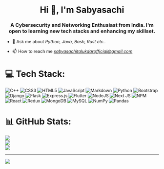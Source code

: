 <h1 align="center">Hi 👋, I'm Sabyasachi</h1>
<h3 align="center">A Cybersecurity and Networking Enthusiast from India. I'm open to learning new tech stacks and enhancing my skillset.</h3>

- 💬 Ask me about *Python, Java, Bash, Rust etc..*

- 📫 How to reach me *sabyasachitalukdarofficial@gmail.com*
<!---## 🌐 Socials:
[![LinkedIn](https://img.shields.io/badge/LinkedIn-%230077B5.svg?logo=linkedin&logoColor=white)](https://linkedin.com/in/aniket-datta-779175224) [![Twitter](https://img.shields.io/badge/Twitter-%231DA1F2.svg?logo=Twitter&logoColor=white)](https://twitter.com/AniketDatta15) 

## Leetcode:
<p align="left">
<a href="https://www.leetcode.com/aniket64" target="blank"><img align="center" src="https://encrypted-tbn0.gstatic.com/images?q=tbn:ANd9GcSEDGlGvpj8hMchH23ckrKe4snsrlSMIMhJubQ1gC44p9eL3iAMTY-DVLsZa_BnrTaQntB8sgl8qNM&ec=48600112" alt="aniket64" height="30" width="" /></a>
</p>
-->

# 💻 Tech Stack:
![C++](https://img.shields.io/badge/c++-%2300599C.svg?style=for-the-badge&logo=c%2B%2B&logoColor=white) ![CSS3](https://img.shields.io/badge/css3-%231572B6.svg?style=for-the-badge&logo=css3&logoColor=white) ![HTML5](https://img.shields.io/badge/html5-%23E34F26.svg?style=for-the-badge&logo=html5&logoColor=white) ![JavaScript](https://img.shields.io/badge/javascript-%23323330.svg?style=for-the-badge&logo=javascript&logoColor=%23F7DF1E) ![Markdown](https://img.shields.io/badge/markdown-%23000000.svg?style=for-the-badge&logo=markdown&logoColor=white) ![Python](https://img.shields.io/badge/python-3670A0?style=for-the-badge&logo=python&logoColor=ffdd54) ![Bootstrap](https://img.shields.io/badge/bootstrap-%23563D7C.svg?style=for-the-badge&logo=bootstrap&logoColor=white) ![Django](https://img.shields.io/badge/django-%23092E20.svg?style=for-the-badge&logo=django&logoColor=white) ![Flask](https://img.shields.io/badge/flask-%23000.svg?style=for-the-badge&logo=flask&logoColor=white) ![Express.js](https://img.shields.io/badge/express.js-%23404d59.svg?style=for-the-badge&logo=express&logoColor=%2361DAFB) ![Flutter](https://img.shields.io/badge/Flutter-%2302569B.svg?style=for-the-badge&logo=Flutter&logoColor=white) ![NodeJS](https://img.shields.io/badge/node.js-6DA55F?style=for-the-badge&logo=node.js&logoColor=white) ![Next JS](https://img.shields.io/badge/Next-black?style=for-the-badge&logo=next.js&logoColor=white) ![NPM](https://img.shields.io/badge/NPM-%23000000.svg?style=for-the-badge&logo=npm&logoColor=white) ![React](https://img.shields.io/badge/react-%2320232a.svg?style=for-the-badge&logo=react&logoColor=%2361DAFB) ![Redux](https://img.shields.io/badge/redux-%23593d88.svg?style=for-the-badge&logo=redux&logoColor=white) ![MongoDB](https://img.shields.io/badge/MongoDB-%234ea94b.svg?style=for-the-badge&logo=mongodb&logoColor=white) ![MySQL](https://img.shields.io/badge/mysql-%2300f.svg?style=for-the-badge&logo=mysql&logoColor=white) ![NumPy](https://img.shields.io/badge/numpy-%23013243.svg?style=for-the-badge&logo=numpy&logoColor=white) ![Pandas](https://img.shields.io/badge/pandas-%23150458.svg?style=for-the-badge&logo=pandas&logoColor=white)
# 📊 GitHub Stats:
![](https://github-readme-stats.vercel.app/api?username=sabyaofficial&theme=dark&hide_border=false&include_all_commits=false&count_private=false)<br/>
![](https://github-readme-streak-stats.herokuapp.com/?user=sabyaofficial&theme=dark&hide_border=false)<br/>
![](https://github-readme-stats.vercel.app/api/top-langs/?username=sabyaofficial&theme=dark&hide_border=false&include_all_commits=false&count_private=false&layout=compact)

---
[![](https://visitcount.itsvg.in/api?id=AD748&icon=0&color=0)](https://visitcount.itsvg.in)

